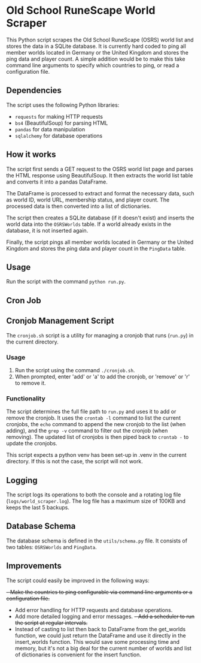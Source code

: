 # Old School RuneScape World Scraper

This Python script scrapes the Old School RuneScape (OSRS) world list and stores the data in a SQLite database. It is currently hard coded to ping all member worlds located in Germany or the United Kingdom and stores the ping data and player count. A simple addition would be to make this take command line arguments to specify which countries to ping, or read a configuration file.

## Dependencies

The script uses the following Python libraries:

- `requests` for making HTTP requests
- `bs4` (BeautifulSoup) for parsing HTML
- `pandas` for data manipulation
- `sqlalchemy` for database operations

## How it works

The script first sends a GET request to the OSRS world list page and parses the HTML response using BeautifulSoup. It then extracts the world list table and converts it into a pandas DataFrame.

The DataFrame is processed to extract and format the necessary data, such as world ID, world URL, membership status, and player count. The processed data is then converted into a list of dictionaries.

The script then creates a SQLite database (if it doesn't exist) and inserts the world data into the `OSRSWorlds` table. If a world already exists in the database, it is not inserted again.

Finally, the script pings all member worlds located in Germany or the United Kingdom and stores the ping data and player count in the `PingData` table.

## Usage

Run the script with the command `python run.py`.

## Cron Job

## Cronjob Management Script

The `cronjob.sh` script is a utility for managing a cronjob that runs (`run.py`) in the current directory. 

### Usage

1. Run the script using the command `./cronjob.sh`.
2. When prompted, enter 'add' or 'a' to add the cronjob, or 'remove' or 'r' to remove it.

### Functionality

The script determines the full file path to `run.py` and uses it to add or remove the cronjob. It uses the `crontab -l` command to list the current cronjobs, the `echo` command to append the new cronjob to the list (when adding), and the `grep -v` command to filter out the cronjob (when removing). The updated list of cronjobs is then piped back to `crontab -` to update the cronjobs.

This script expects a python venv has been set-up in .venv in the current directory. If this is not the case, the script will not work.

## Logging

The script logs its operations to both the console and a rotating log file (`logs/world_scraper.log`). The log file has a maximum size of 100KB and keeps the last 5 backups.

## Database Schema

The database schema is defined in the `utils/schema.py` file. It consists of two tables: `OSRSWorlds` and `PingData`.

## Improvements

The script could easily be improved in the following ways:

~~- Make the countries to ping configurable via command line arguments or a configuration file.~~
- Add error handling for HTTP requests and database operations.
- Add more detailed logging and error messages.
~~- Add a scheduler to run the script at regular intervals.~~
- Instead of casting to list then back to DataFrame from the get_worlds function, we could just return the DataFrame and use it directly in the insert_worlds function. This would save some processing time and memory, but it's not a big deal for the current number of worlds and list of dictionaries is convenient for the insert function.
